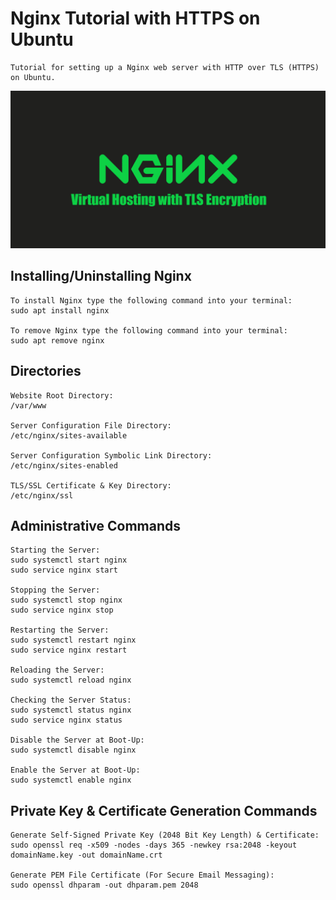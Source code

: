 # Nginx Tutorial with HTTPS on Ubuntu

    Tutorial for setting up a Nginx web server with HTTP over TLS (HTTPS) on Ubuntu.

[![Nginx Tutorial with HTTPS on Ubuntu](logo.png)](https://www.youtube.com/watch?v=FCjrnAP_zfk)

## Installing/Uninstalling Nginx

    To install Nginx type the following command into your terminal:
    sudo apt install nginx

    To remove Nginx type the following command into your terminal:
    sudo apt remove nginx

## Directories

    Website Root Directory:
    /var/www

    Server Configuration File Directory:
    /etc/nginx/sites-available
    
    Server Configuration Symbolic Link Directory:
    /etc/nginx/sites-enabled

    TLS/SSL Certificate & Key Directory:
    /etc/nginx/ssl

## Administrative Commands

    Starting the Server:
    sudo systemctl start nginx
    sudo service nginx start

    Stopping the Server:
    sudo systemctl stop nginx
    sudo service nginx stop

    Restarting the Server:
    sudo systemctl restart nginx
    sudo service nginx restart

    Reloading the Server:
    sudo systemctl reload nginx

    Checking the Server Status:
    sudo systemctl status nginx
    sudo service nginx status

    Disable the Server at Boot-Up:
    sudo systemctl disable nginx

    Enable the Server at Boot-Up:
    sudo systemctl enable nginx

## Private Key & Certificate Generation Commands

    Generate Self-Signed Private Key (2048 Bit Key Length) & Certificate:
    sudo openssl req -x509 -nodes -days 365 -newkey rsa:2048 -keyout domainName.key -out domainName.crt

    Generate PEM File Certificate (For Secure Email Messaging):
    sudo openssl dhparam -out dhparam.pem 2048
